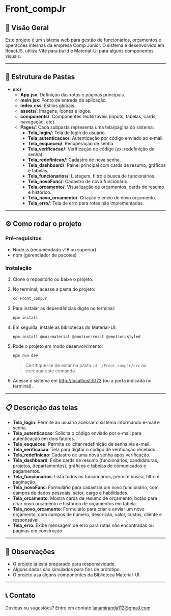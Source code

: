 # Front_compJr

## 🚀 Visão Geral
Este projeto é um sistema web para gestão de funcionários, orçamentos e operações internas da empresa Comp Júnior. O sistema é desenvolvido em ReactJS, utiliza Vite para build e Material-UI para alguns componentes visuais.

---

## 📂 Estrutura de Pastas

- **src/**
  - **App.jsx**: Definição das rotas e páginas principais.
  - **main.jsx**: Ponto de entrada da aplicação.
  - **index.css**: Estilos globais.
  - **assets/**: Imagens, ícones e logos.
  - **components/**: Componentes reutilizáveis (inputs, tabelas, cards, navegação, etc).
  - **Pages/**: Cada subpasta representa uma tela/página do sistema:
    - **Tela_login/**: Tela de login do usuário.
    - **Tela_autenticacao/**: Autenticação por código enviado ao e-mail.
    - **Tela_esqueceu/**: Recuperação de senha.
    - **Tela_verificacao/**: Verificação de código (ex: redefinição de senha).
    - **Tela_redefinicao/**: Cadastro de nova senha.
    - **Tela_dashboard/**: Painel principal com cards de resumo, gráficos e tabelas.
    - **Tela_funcionarios/**: Listagem, filtro e busca de funcionários.
    - **Tela_novoFunc/**: Cadastro de novo funcionário.
    - **Tela_orcamento/**: Visualização de orçamentos, cards de resumo e histórico.
    - **Tela_novo_orcamento/**: Criação e envio de novo orçamento.
    - **Tela_erro/**: Tela de erro para rotas não implementadas.

---

## ⚙️ Como rodar o projeto

### Pré-requisitos
- Node.js (recomendado v18 ou superior)
- npm (gerenciador de pacotes)

### Instalação
1. Clone o repositório ou baixe o projeto.
2. No terminal, acesse a pasta do projeto:
   ```powershell
   cd Front_compJr
   ```
3. Para instalar as dependências digite no terminal:
    ```powershell
    npm install
    ```
4. Em seguida, instale as bibliotecas do Material-UI:
    ```powershell
    npm install @mui/material @emotion/react @emotion/styled
    ```
5. Rode o projeto em modo desenvolvimento:
    ```powershell
    npm run dev
    ```
    > Certifique-se de estar na pasta `cd ./Front_compJr/src` ao executar este comando

6. Acesse o sistema em [http://localhost:5173](http://localhost:5173) (ou a porta indicada no terminal).

---

## 📋 Descrição das telas

- **Tela_login**: Permite ao usuário acessar o sistema informando e-mail e senha.
- **Tela_autenticacao**: Solicita o código enviado por e-mail para autenticação em dois fatores.
- **Tela_esqueceu**: Permite solicitar redefinição de senha via e-mail.
- **Tela_verificacao**: Tela para digitar o código de verificação recebido .
- **Tela_redefinicao**: Cadastro de uma nova senha após verificação.
- **Tela_dashboard**: Exibe cards de resumo (funcionários, candidaturas, projetos, departamentos), gráficos e tabelas de comunicados e pagamentos.
- **Tela_funcionarios**: Lista todos os funcionários, permite busca, filtro e paginação.
- **Tela_novoFunc**: Formulário para cadastrar um novo funcionário, com campos de dados pessoais, setor, cargo e habilidades.
- **Tela_orcamento**: Mostra cards de resumo de orçamento, botão para criar novo orçamento e histórico de orçamentos em tabela.
- **Tela_novo_orcamento**: Formulário para criar e enviar um novo orçamento, com campos de número, descrição, valor, custos, cliente e responsável.
- **Tela_erro**: Exibe mensagem de erro para rotas não encontradas ou páginas em construção.

---

## 📝 Observações
- O projeto já está preparado para responsividade.
- Alguns dados são simulados para fins de protótipo.
- O projeto usa alguns componentes da Biblioteca Material-UI.


---

## 📞 Contato
Dúvidas ou sugestões? Entre em contato lanamiranda112@gmail.com
